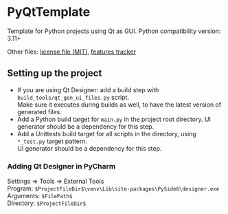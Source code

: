 # PyQtTemplate

Template for Python projects using Qt as GUI. Python compatibility version: 3.11+

Other files: [license file (MIT)](LICENSE), [features tracker](FEATURES.md)

## Setting up the project

* If you are using Qt Designer: add a build step with `build_tools/qt_gen_ui_files.py` script.  
  Make sure it executes during builds as well, to have the latest version of generated files.
* Add a Python build target for `main.py` in the project root directory.
  UI generator should be a dependency for this step.
* Add a Unittests build target for all scripts in the directory, using `*_test.py` target pattern.  
  UI generator should be a dependency for this step.

### Adding Qt Designer in PyCharm

Settings => Tools => External Tools  
Program: `$ProjectFileDir$\venv\Lib\site-packages\PySide6\designer.exe`  
Arguments: `$FilePath$`  
Directory: `$ProjectFileDir$`
